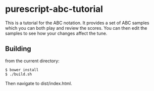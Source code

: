 purescript-abc-tutorial
=======================

This is a tutorial for the ABC notation. It provides a set of ABC samples which you can both play and review the scores.  You can then edit the samples to see how your changes affect the tune.

Building
--------

from the current directory:

    $ bower install
    $ ./build.sh
    
Then navigate to dist/index.html.

